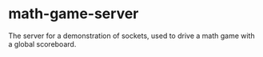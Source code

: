 # math-game-server
The server for a demonstration of sockets, used to drive a math game with a global scoreboard.
